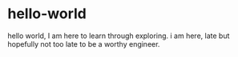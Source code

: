 # hello-world
hello world, I am here to learn through exploring.
i am here, late but hopefully not too late to be a worthy engineer.
